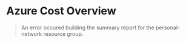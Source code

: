 # Azure Cost Overview

> An error occured building the summary report for the personal-network resource group.

